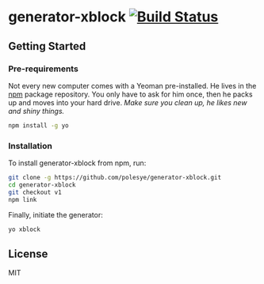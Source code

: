 # generator-xblock [![Build Status](https://secure.travis-ci.org/polesye/generator-xblock.png?branch=v1)](https://travis-ci.org/polesye/generator-xblock)


## Getting Started

### Pre-requirements

Not every new computer comes with a Yeoman pre-installed. He lives in the [npm](https://npmjs.org) package repository. You only have to ask for him once, then he packs up and moves into your hard drive. *Make sure you clean up, he likes new and shiny things.*

```bash
npm install -g yo
```

### Installation

To install generator-xblock from npm, run:

```bash
git clone -g https://github.com/polesye/generator-xblock.git
cd generator-xblock
git checkout v1
npm link
```

Finally, initiate the generator:

```bash
yo xblock
```


## License

MIT
